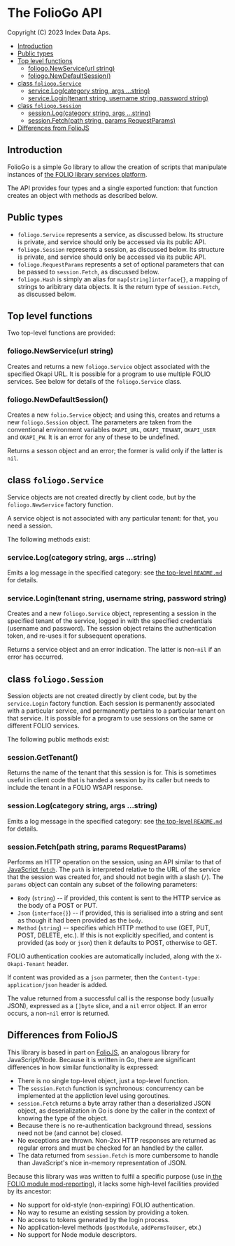 # The FolioGo API

Copyright (C) 2023 Index Data Aps.

<!-- md2toc -l 2 api.md -->
* [Introduction](#introduction)
* [Public types](#public-types)
* [Top level functions](#top-level-functions)
    * [foliogo.NewService(url string)](#foliogonewserviceurl-string)
    * [foliogo.NewDefaultSession()](#foliogonewdefaultsession)
* [class `foliogo.Service`](#class-foliogoservice)
    * [service.Log(category string, args ...string)](#servicelogcategory-string-args-string)
    * [service.Login(tenant string, username string, password string)](#servicelogintenant-string-username-string-password-string)
* [class `foliogo.Session`](#class-foliogosession)
    * [session.Log(category string, args ...string)](#sessionlogcategory-string-args-string)
    * [session.Fetch(path string, params RequestParams)](#sessionfetchpath-string-params-requestparams)
* [Differences from FolioJS](#differences-from-foliojs)



## Introduction

FolioGo is a simple Go library to allow the creation of scripts that manipulate instances of [the FOLIO library services platform](https://www.folio.org/).

The API provides four types and a single exported function: that function creates an object with methods as described below.



## Public types

* `foliogo.Service` represents a service, as discussed below. Its structure is private, and service should only be accessed via its public API.
* `foliogo.Session` represents a session, as discussed below. Its structure is private, and service should only be accessed via its public API.
* `foliogo.RequestParams` represents a set of optional parameters that can be passed to `session.Fetch`, as discussed below.
* `foliogo.Hash` is simply an alias for `map[string]interface{}`, a mapping of strings to aribitrary data objects. It is the return type of `session.Fetch`, as discussed below.



## Top level functions

Two top-level functions are provided:


### foliogo.NewService(url string)

Creates and returns a new `foliogo.Service` object associated with the specified Okapi URL. It is possible for a program to use multiple FOLIO services. See below for details of the `foliogo.Service` class.


### foliogo.NewDefaultSession()

Creates a new `folio.Service` object; and using this, creates and returns a new `foliogo.Session` object. The parameters are taken from the conventional environment variables
`OKAPI_URL`,
`OKAPI_TENANT`,
`OKAPI_USER`
and
`OKAPI_PW`.
It is an error for any of these to be undefined.

Returns a sesson object and an error; the former is valid only if the latter is `nil`.


## class `foliogo.Service`

Service objects are not created directly by client code, but by the `foliogo.NewService` factory function.

A service object is not associated with any particular tenant: for that, you need a session.

The following methods exist:


### service.Log(category string, args ...string)

Emits a log message in the specified category: see [the top-level `README.md`](../README.md#logging) for details.


### service.Login(tenant string, username string, password string)

Creates and a new `foliogo.Service` object, representing a session in the specified tenant of the service, logged in with the specified credentials (username and password). The session object retains the authentication token, and re-uses it for subsequent operations.

Returns a service object and an error indication. The latter is non-`nil` if an error has occurred.



## class `foliogo.Session`

Session objects are not created directly by client code, but by the `service.Login` factory function. Each session is permanently associated with a particular service, and permanently pertains to a particular tenant on that service. It is possible for a program to use sessions on the same or different FOLIO services.

The following public methods exist:


### session.GetTenant()

Returns the name of the tenant that this session is for. This is sometimes useful in client code that is handed a session by its caller but needs to include the tenant in a FOLIO WSAPI response.


### session.Log(category string, args ...string)

Emits a log message in the specified category: see [the top-level `README.md`](../README.md#logging) for details.


### session.Fetch(path string, params RequestParams)

Performs an HTTP operation on the session, using an API similar to that of [JavaScript `fetch`](https://developer.mozilla.org/en-US/docs/Web/API/fetch). The `path` is interpreted relative to the URL of the service that the session was created for, and should not begin with a slash (`/`). The `params` object can contain any subset of the following parameters:

* `Body` (`string`) -- if provided, this content is sent to the HTTP service as the body of a POST or PUT.
* `Json` (`interface{}`) -- if provided, this is serialised into a string and sent as though it had been provided as the `body`.
* `Method` (`string`) -- specifies which HTTP method to use (GET, PUT, POST, DELETE, etc.). If this is not explicitly specified, and content is provided (as `body` or `json`) then it defaults to POST, otherwise to GET.

FOLIO authentication cookies are automatically included, along with the `X-Okapi-Tenant` header.

If content was provided as a `json` parmeter, then the `Content-type: application/json` header is added.

The value returned from a successful call is the response body (usually JSON), expressed as a `[]byte` slice, and a `nil` error object. If an error occurs, a non-`nil` error is returned.



## Differences from FolioJS

This library is based in part on [FolioJS](https://github.com/indexdata/foliojs), an analogous library for JavaScript/Node. Because it is written in Go, there are significant differences in how similar functionality is expressed:

* There is no single top-level object, just a top-level function.
* The `session.Fetch` function is synchronous: concurrency can be implemented at the appliction level using goroutines.
* `session.Fetch` returns a byte array rather than a deserialized JSON object, as deserialization in Go is done by the caller in the context of knowing the type of the object.
* Because there is no re-authentication background thread, sessions need not be (and cannot be) closed.
* No exceptions are thrown. Non-2xx HTTP responses are returned as regular errors and must be checked for an handled by the caller.
* The data returned from `session.Fetch` is more cumbersome to handle than JavaScript's nice in-memory representation of JSON.

Because this library was was written to fulfil a specific purpose (use in[ the FOLIO module mod-reporting](https://github.com/indexdata/mod-reporting)), it lacks some high-level facilities provided by its ancestor:

* No support for old-style (non-expiring) FOLIO authentication.
* No way to resume an existing session by providing a token.
* No access to tokens generated by the login process.
* No application-level methods (`postModule`, `addPermsToUser`, etx.)
* No support for Node module descriptors.



